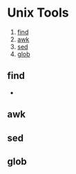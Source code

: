 # Unix Tools

1. [find](#find)
2. [awk](#awk)
3. [sed](#sed)
3. [glob](#glob)

## 

## find

- 

## awk

## sed

## glob

